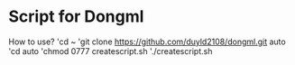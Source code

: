 # Script for Dongml
How to use?
'cd ~
'git clone https://github.com/duyld2108/dongml.git auto
'cd auto
'chmod 0777 createscript.sh
'./createscript.sh
